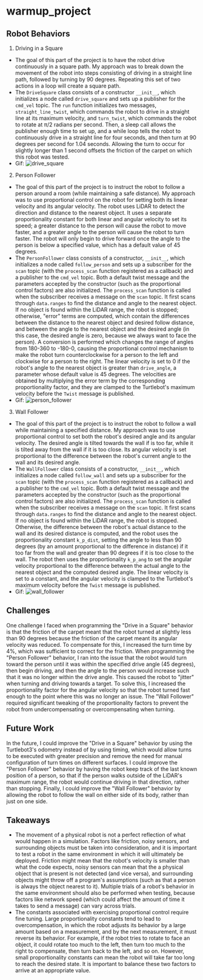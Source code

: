 # warmup_project

## Robot Behaviors
1) Driving in a Square
- The goal of this part of the project is to have the robot drive continuously in a square path. My approach was to break down the movement of the robot into steps consisting of driving in a straight line path, followed by turning by 90 degrees. Repeating this set of two actions in a loop will create a square path.
- The `DriveSquare` class consists of a constructor `__init__`, which initializes a node called `drive_square` and sets up a publisher for the `cmd_vel` topic. The `run` function initializes two messages, `straight_line_twist`, which commands the robot to drive in a straight line at its maximum velocity, and `turn_twist`, which commands the robot to rotate at π/2 radians per second. Then, a sleep call allows the publisher enough time to set up, and a while loop tells the robot to continuously drive in a straight line for four seconds, and then turn at 90 degrees per second for 1.04 seconds. Allowing the turn to occur for slightly longer than 1 second offsets the friction of the carpet on which this robot was tested.
- Gif: ![drive_square](gifs/drive_square.gif)

2) Person Follower
- The goal of this part of the project is to instruct the robot to follow a person around a room (while maintaining a safe distance). My approach was to use proportional control on the robot for setting both its linear velocity and its angular velocity. The robot uses LiDAR to detect the direction and distance to the nearest object. It uses a separate proportionality constant for both linear and angular velocity to set its speed; a greater distance to the person will cause the robot to move faster, and a greater angle to the person will cause the robot to turn faster. The robot will only begin to drive forward once the angle to the person is below a specified value, which has a default value of 45 degrees.
- The `PersonFollower` class consists of a constructor, `__init__`, which initializes a node called `follow_person` and sets up a subscriber for the `scan` topic (with the `process_scan` function registered as a callback) and a publisher to the `cmd_vel` topic. Both a default twist message and the parameters accepted by the constructor (such as the proportional control factors) are also initialized. The `process_scan` function is called when the subscriber receives a message on the `scan` topic. It first scans through `data.ranges` to find the distance and angle to the nearest object. If no object is found within the LiDAR range, the robot is stopped; otherwise, "error" terms are computed, which contain the differences between the distance to the nearest object and desired follow distance, and between the angle to the nearest object and the desired angle (in this case, the desired angle is zero, because we always want to face the person). A conversion is performed which changes the range of angles from 180-360 to -180-0, causing the proportional control mechanism to make the robot turn counterclockwise for a person to the left and clockwise for a person to the right. The linear velocity is set to 0 if the robot's angle to the nearest object is greater than `drive_angle`, a parameter whose default value is 45 degrees. The velocities are obtained by multiplying the error term by the corresponding proportionality factor, and they are clamped to the Turtlebot's maximum velocity before the `Twist` message is published.
- Gif: ![person_follower](gifs/person_follower.gif)

3) Wall Follower
- The goal of this part of the project is to instruct the robot to follow a wall while maintaining a specified distance. My approach was to use proportional control to set both the robot's desired angle and its angular velocity. The desired angle is tilted towards the wall if is too far, while it is tilted away from the wall if it is too close. Its angular velocity is set proportional to the difference between the robot's current angle to the wall and its desired angle.
- The `WallFollower` class consists of a constructor, `__init__`, which initializes a node called `follow_wall` and sets up a subscriber for the `scan` topic (with the `process_scan` function registered as a callback) and a publisher to the `cmd_vel` topic. Both a default twist message and the parameters accepted by the constructor (such as the proportional control factors) are also initialized. The `process_scan` function is called when the subscriber receives a message on the `scan` topic. It first scans through `data.ranges` to find the distance and angle to the nearest object. If no object is found within the LiDAR range, the robot is stopped. Otherwise, the difference between the robot's actual distance to the wall and its desired distance is computed, and the robot uses the proportionality constant `k_p_dist`, setting the angle to less than 90 degrees (by an amount proportional to the difference in distance) if it too far from the wall and greater than 90 degrees if it is too close to the wall. The robot then uses the proportionality `k_p_ang` to set the angular velocity proportional to the difference between the actual angle to the nearest object and the computed desired angle. The linear velocity is set to a constant, and the angular velocity is clamped to the Turtlebot's maximum velocity before the `Twist` message is published.
- Gif: ![wall_follower](gifs/wall_follower.gif)

## Challenges
One challenge I faced when programming the "Drive in a Square" behavior is that the friction of the carpet meant that the robot turned at slightly less than 90 degrees because the friction of the carpet meant its angular velocity was reduced. To compensate for this, I increased the turn time by 4%, which was sufficient to correct for the friction. When programming the "Person Follower" behavior, I ran into the issue that the robot would turn toward the person until it was within the specified drive angle (45 degrees), then begin driving, and then the angle to the person would increase such that it was no longer within the drive angle. This caused the robot to "jitter" when turning and driving towards a target. To solve this, I increased the proportionality factor for the angular velocity so that the robot turned fast enough to the point where this was no longer an issue. The "Wall Follower" required significant tweaking of the proportionality factors to prevent the robot from undercompensating or overcompensating when turning.

## Future Work
In the future, I could improve the "Drive in a Square" behavior by using the Turtlebot3's odometry instead of by using timing, which would allow turns to be executed with greater precision and remove the need for manual configuration of turn times on different surfaces. I could improve the "Person Follower" behavior by having the robot keep track of the last known position of a person, so that if the person walks outside of the LiDAR's maximum range, the robot would continue driving in that direction, rather than stopping. Finally, I could improve the "Wall Follower" behavior by allowing the robot to follow the wall on either side of its body, rather than just on one side.

## Takeaways
- The movement of a physical robot is not a perfect reflection of what would happen in a simulation. Factors like friction, noisy sensors, and surrounding objects must be taken into consideration, and it is important to test a robot in the same environment in which it will ultimately be deployed. Friction might mean that the robot's velocity is smaller than what the code expects, noisy sensors can mean that the a physical object that is present is not detected (and vice versa), and surrounding objects might throw off a program's assumptions (such as that a person is always the object nearest to it). Multiple trials of a robot's behavior in the same environment should also be performed when testing, because factors like network speed (which could affect the amount of time it takes to send a message) can vary across trials.
- The constants associated with exercising proportional control require fine tuning. Large proportionality constants tend to lead to overcompensation, in which the robot adjusts its behavior by a large amount based on a measurement, and by the next measurement, it must reverse its behavior. For example, if the robot tries to rotate to face an object, it could rotate too much to the left, then turn too much to the right to compensate, then turn back to the left, and so on. However, small proportionality constants can mean the robot will take far too long to reach the desired state. It is important to balance these two factors to arrive at an appropriate value.
